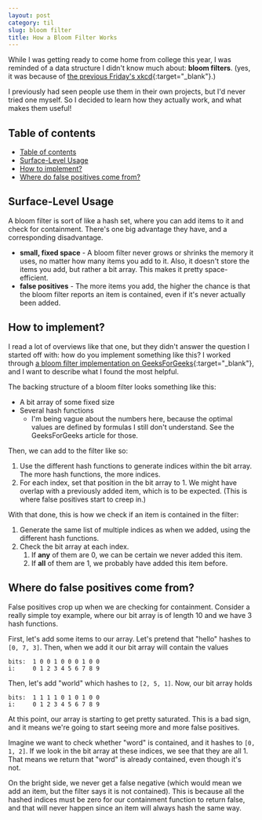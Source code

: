 ```yaml
---
layout: post
category: til
slug: bloom filter
title: How a Bloom Filter Works
---
```


While I was getting ready to come home from college this year, I was reminded
of a data structure I didn't know much about: **bloom filters**. (yes, it was
because of [the previous Friday's xkcd](https://xkcd.com/2934){:target="_blank"}.)

I previously had seen people use them in their own projects, but I'd never tried
one myself. So I decided to learn how they actually work, and what makes them
useful!

## Table of contents
- [Table of contents](#table-of-contents)
- [Surface-Level Usage](#surface-level-usage)
- [How to implement?](#how-to-implement)
- [Where do false positives come from?](#where-do-false-positives-come-from)

## Surface-Level Usage

A bloom filter is sort of like a hash set, where you can add items to it and check for containment. There's one big advantage they have, and a corresponding disadvantage.
- **small, fixed space** - A bloom filter never grows or shrinks the memory it uses,
   no matter how many items you add to it. Also, it doesn't store the items
   you add, but rather a bit array. This makes it pretty space-efficient.
- **false positives** - The more items you add, the higher the chance is that the bloom filter reports an item is contained, even if it's never actually been added.
   
## How to implement?

I read a lot of overviews like that one, but they didn't answer the question
I started off with: how do you implement something like this? I worked through [a bloom filter implementation on GeeksForGeeks](https://www.geeksforgeeks.org/bloom-filters-introduction-and-python-implementation/){:target="_blank"}, and I want to
describe what I found the most helpful.

The backing structure of a bloom filter looks something like this:
- A bit array of some fixed size
- Several hash functions
  - I'm being vague about the numbers here, because the optimal values are defined
    by formulas I still don't understand. See the GeeksForGeeks article for those.

Then, we can add to the filter like so:
1. Use the different hash functions to generate indices within the bit array. The more hash functions, the more indices.
2. For each index, set that position in the bit array to 1. We might have overlap with a previously added item, which is to be expected. (This is where false positives start to creep in.)

With that done, this is how we check if an item is contained in the filter:
1. Generate the same list of multiple indices as when we added, using the different hash functions.
2. Check the bit array at each index.
   1. If **any** of them are 0, we can be certain we never added this item.
   2. If **all** of them are 1, we probably have added this item before.

## Where do false positives come from?

False positives crop up when we are checking for containment. Consider a really simple toy example, where our bit array is of length 10 and we have 3 hash functions.

First, let's add some items to our array. Let's pretend that "hello" hashes to 
`[0, 7, 3]`. Then, when we add it our bit array will contain the values

```
bits:  1 0 0 1 0 0 0 1 0 0
i:     0 1 2 3 4 5 6 7 8 9
```

Then, let's add "world" which hashes to `[2, 5, 1]`. Now, our bit array holds

```
bits:  1 1 1 1 0 1 0 1 0 0
i:     0 1 2 3 4 5 6 7 8 9
```

At this point, our array is starting to get pretty saturated. This is a bad sign,
and it means we're going to start seeing more and more false positives. 

Imagine we want to check whether "word" is contained, and it hashes to `[0, 1, 2]`.
If we look in the bit array at these indices, we see that they are all 1. That means
we return that "word" is already contained, even though it's not.

On the bright side, we never get a false negative (which would mean we add an item,
but the filter says it is not contained). This is because all the hashed indices must be
zero for our containment function to return false, and that will never happen since
an item will always hash the same way.